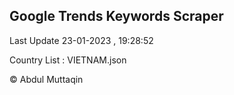 

## Google Trends Keywords Scraper 
 
Last Update 23-01-2023 , 19:28:52

Country List :
VIETNAM.json



© Abdul Muttaqin 
